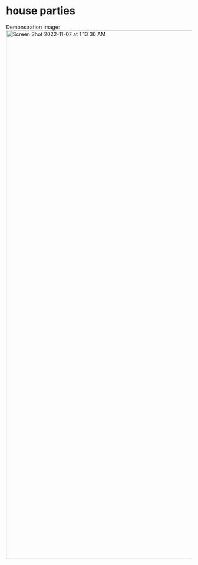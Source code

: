 # house parties


Demonstration Image:
<img width="1437" alt="Screen Shot 2022-11-07 at 1 13 36 AM" src="https://user-images.githubusercontent.com/49102723/200238417-729c73ee-3fad-423b-a5f8-272741cd0a96.png">
